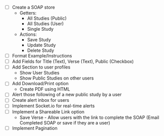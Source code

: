 - [ ] Create a SOAP store
  - Getters:
    - All Studies (Public)
    - All Studies (User)
    - Single Study
  - Actions:
    - Save Study
    - Update Study
    - Delete Study
- [ ] Format Example/Instructions
- [ ] Add Fields for Title (Text), Verse (Text), Public (Checkbox)
- [ ] Add Section to user profiles
  - Show User Studies
  - Show Public Studies on other users
- [ ] Add Download/Print option
  - Create PDF using HTML
- [ ] Alert those following of a new public study by a user
- [ ] Create alert inbox for users
- [ ] Implement Socket.io for real-time alerts
- [ ] Implement a Shareable Link option
  - Save Verse - Allow users with the link to complete the SOAP (Email Completed SOAP or save if they are a user)
- [ ] Implement Pagination
